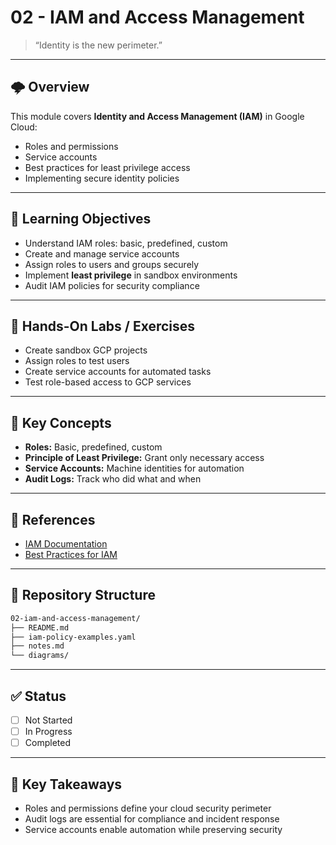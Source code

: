 # 02 - IAM and Access Management

> “Identity is the new perimeter.”

---

## 🌩️ Overview

This module covers **Identity and Access Management (IAM)** in Google Cloud:

- Roles and permissions
- Service accounts
- Best practices for least privilege access
- Implementing secure identity policies

---

## 🧩 Learning Objectives

- Understand IAM roles: basic, predefined, custom
- Create and manage service accounts
- Assign roles to users and groups securely
- Implement **least privilege** in sandbox environments
- Audit IAM policies for security compliance

---

## 🔧 Hands-On Labs / Exercises

- Create sandbox GCP projects
- Assign roles to test users
- Create service accounts for automated tasks
- Test role-based access to GCP services

---

## 📘 Key Concepts

- **Roles:** Basic, predefined, custom  
- **Principle of Least Privilege:** Grant only necessary access  
- **Service Accounts:** Machine identities for automation  
- **Audit Logs:** Track who did what and when

---

## 🧪 References

- [IAM Documentation](https://cloud.google.com/iam/docs)  
- [Best Practices for IAM](https://cloud.google.com/iam/docs/best-practices)  

---

## 📂 Repository Structure
```bash
02-iam-and-access-management/
├── README.md
├── iam-policy-examples.yaml
├── notes.md
└── diagrams/
```

---

## ✅ Status

- [ ] Not Started  
- [ ] In Progress  
- [ ] Completed  

---

## 🌟 Key Takeaways

- Roles and permissions define your cloud security perimeter
- Audit logs are essential for compliance and incident response
- Service accounts enable automation while preserving security
